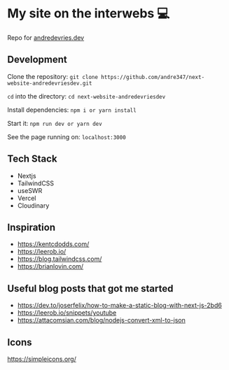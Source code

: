 # My site on the interwebs 💻

Repo for [andredevries.dev](https://andredevries.dev)

## Development

Clone the repository:
`git clone https://github.com/andre347/next-website-andredevriesdev.git`

`cd` into the directory:
`cd next-website-andredevriesdev`

Install dependencies:
`npm i or yarn install`

Start it:
`npm run dev or yarn dev`

See the page running on:
`localhost:3000`

## Tech Stack

- Nextjs
- TailwindCSS
- useSWR
- Vercel
- Cloudinary

## Inspiration

- https://kentcdodds.com/
- https://leerob.io/
- https://blog.tailwindcss.com/
- https://brianlovin.com/

## Useful blog posts that got me started

- https://dev.to/joserfelix/how-to-make-a-static-blog-with-next-js-2bd6
- https://leerob.io/snippets/youtube
- https://attacomsian.com/blog/nodejs-convert-xml-to-json

## Icons

https://simpleicons.org/
